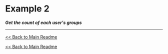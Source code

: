 # Example 2
**_Get the count of each user's groups_**
___

[<< Back to Main Readme](../README.md)

[<< Back to Main Readme](../README.md)
